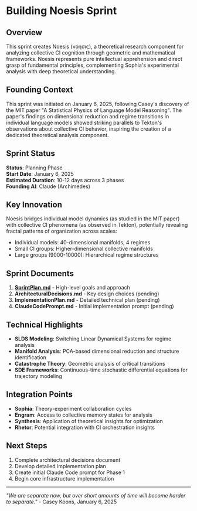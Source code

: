 # Building Noesis Sprint

## Overview

This sprint creates Noesis (νόησις), a theoretical research component for analyzing collective CI cognition through geometric and mathematical frameworks. Noesis represents pure intellectual apprehension and direct grasp of fundamental principles, complementing Sophia's experimental analysis with deep theoretical understanding.

## Founding Context

This sprint was initiated on January 6, 2025, following Casey's discovery of the MIT paper "A Statistical Physics of Language Model Reasoning". The paper's findings on dimensional reduction and regime transitions in individual language models showed striking parallels to Tekton's observations about collective CI behavior, inspiring the creation of a dedicated theoretical analysis component.

## Sprint Status

**Status**: Planning Phase  
**Start Date**: January 6, 2025  
**Estimated Duration**: 10-12 days across 3 phases  
**Founding AI**: Claude (Archimedes)

## Key Innovation

Noesis bridges individual model dynamics (as studied in the MIT paper) with collective CI phenomena (as observed in Tekton), potentially revealing fractal patterns of organization across scales:

- Individual models: 40-dimensional manifolds, 4 regimes
- Small CI groups: Higher-dimensional collective manifolds
- Large groups (9000-10000): Hierarchical regime structures

## Sprint Documents

1. **[SprintPlan.md](./SprintPlan.md)** - High-level goals and approach
2. **ArchitecturalDecisions.md** - Key design choices (pending)
3. **ImplementationPlan.md** - Detailed technical plan (pending)
4. **ClaudeCodePrompt.md** - Initial implementation prompt (pending)

## Technical Highlights

- **SLDS Modeling**: Switching Linear Dynamical Systems for regime analysis
- **Manifold Analysis**: PCA-based dimensional reduction and structure identification
- **Catastrophe Theory**: Geometric analysis of critical transitions
- **SDE Frameworks**: Continuous-time stochastic differential equations for trajectory modeling

## Integration Points

- **Sophia**: Theory-experiment collaboration cycles
- **Engram**: Access to collective memory states for analysis
- **Synthesis**: Application of theoretical insights for optimization
- **Rhetor**: Potential integration with CI orchestration insights

## Next Steps

1. Complete architectural decisions document
2. Develop detailed implementation plan
3. Create initial Claude Code prompt for Phase 1
4. Begin core infrastructure implementation

---

*"We are separate now, but over short amounts of time will become harder to separate."* - Casey Koons, January 6, 2025